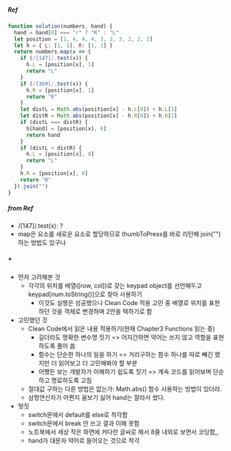 ##### Ref
```Javascript
function solution(numbers, hand) {
  hand = hand[0] === "r" ? "R" : "L"
  let position = [1, 4, 4, 4, 3, 3, 3, 2, 2, 2]
  let h = { L: [1, 1], R: [1, 1] }
  return numbers.map(x => {
    if (/[147]/.test(x)) {
      h.L = [position[x], 1]
      return "L"
    }
    if (/[369]/.test(x)) {
      h.R = [position[x], 1]
      return "R"
    }
    let distL = Math.abs(position[x] - h.L[0]) + h.L[1]
    let distR = Math.abs(position[x] - h.R[0]) + h.R[1]
    if (distL === distR) {
      h[hand] = [position[x], 0]
      return hand
    }
    if (distL < distR) {
      h.L = [position[x], 0]
      return "L"
    }
    h.R = [position[x], 0]
    return "R"
  }).join("")
}
```
##### from Ref
- /[147]/.test(x): ?
- map은 요소를 새로운 요소로 할당하므로 thumbToPress를 바로 리턴해 join("")하는 방법도 있구나
##### + 
- 먼저 고려해본 것 
  - 각각의 위치를 배열([row, col])로 갖는 keypad object를 선언해두고 keypad[num.toString()]으로 찾아 사용하기
    - 이것도 실행은 성공했으나 Clean Code 적용 고민 중 배열로 위치를 표현하던 것을 객체로 변경하며 2안을 택하기로 함
- 고민했던 것
  - Clean Code에서 읽은 내용 적용하기(현재 Chapter3 Functions 읽는 중)
    - 길더라도 명확한 변수명 짓기 => 어지간하면 약어는 쓰지 않고 역할을 표현하도록 풀어 씀
    - 함수는 단순한 하나의 일을 하기 => 거리구하는 함수 하나를 따로 빼긴 했지만 더 읽어보고 더 고민해봐야 할 부분
    - 어쨌든 보는 개발자가 이해하기 쉽도록 짓기 => 계속 코드를 읽어보며 단순하고 명료하도록 고침
  - 절대값 구하는 다른 방법은 없는가: Math.abs() 함수 사용하는 방법이 있더라.
  - 삼항연산자가 어쩐지 꼴보기 싫어 hand는 잘라서 썼다.
- 헛짓
  - switch문에서 default를 else로 착각함
  - switch문에서 break 안 쓰고 결과 이해 못함
  - 노트북에서 세상 작은 화면에 커다란 글씨로 해서 8줄 내외로 보면서 코딩함,,
  - hand가 대문자 약어로 들어오는 것으로 착각
